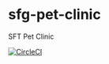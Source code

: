 # sfg-pet-clinic
SFT Pet Clinic

[![CircleCI](https://circleci.com/gh/ruslansimeonov/sfg-pet-clinic/tree/main.svg?style=svg)](https://circleci.com/gh/ruslansimeonov/sfg-pet-clinic/tree/main)
